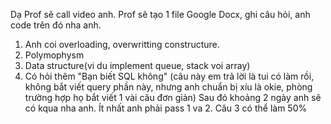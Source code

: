 Dạ Prof sẽ call video anh.
Prof sẽ tạo 1 file Google Docx, ghi câu hỏi, anh code trên đó nha anh.
1. Anh coi overloading, overwritting constructure.
2. Polymophysm
3. Data structure(vi du implement queue, stack voi array)
4. Có hỏi thêm "Bạn biết SQL không" (câu này em trả lời là tui có làm rồi, không bắt viết query phần này, nhưng anh chuẩn bị xíu là okie, phòng trường hợp họ bắt viết 1 vài câu đơn giản)
Sau đó khoảng 2 ngày anh sẽ có kqua nha anh. Ít nhất anh phải pass 1 va 2. Câu 3 có thể làm 50%